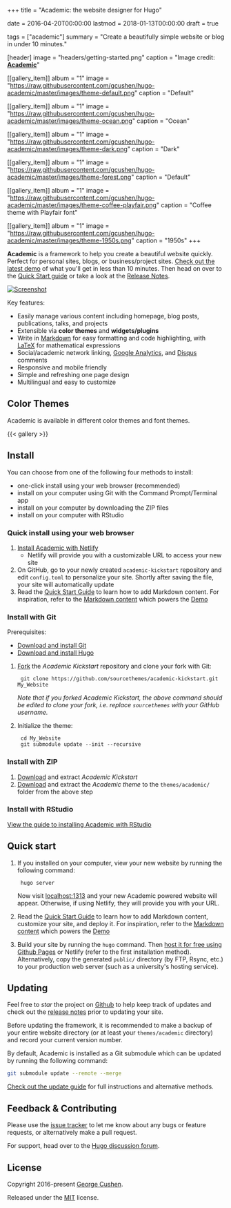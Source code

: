 +++
title = "Academic: the website designer for Hugo"

date = 2016-04-20T00:00:00
lastmod = 2018-01-13T00:00:00
draft = true

tags = ["academic"]
summary = "Create a beautifully simple website or blog in under 10 minutes."

[header]
image = "headers/getting-started.png"
caption = "Image credit: [**Academic**](https://github.com/gcushen/hugo-academic/)"

[[gallery_item]]
album = "1"
image = "https://raw.githubusercontent.com/gcushen/hugo-academic/master/images/theme-default.png"
caption = "Default"

[[gallery_item]]
album = "1"
image = "https://raw.githubusercontent.com/gcushen/hugo-academic/master/images/theme-ocean.png"
caption = "Ocean"

[[gallery_item]]
album = "1"
image = "https://raw.githubusercontent.com/gcushen/hugo-academic/master/images/theme-dark.png"
caption = "Dark"

[[gallery_item]]
album = "1"
image = "https://raw.githubusercontent.com/gcushen/hugo-academic/master/images/theme-forest.png"
caption = "Default"

[[gallery_item]]
album = "1"
image = "https://raw.githubusercontent.com/gcushen/hugo-academic/master/images/theme-coffee-playfair.png"
caption = "Coffee theme with Playfair font"

[[gallery_item]]
album = "1"
image = "https://raw.githubusercontent.com/gcushen/hugo-academic/master/images/theme-1950s.png"
caption = "1950s"
+++

**Academic** is a framework to help you create a beautiful website quickly. Perfect for personal sites, blogs, or business/project sites. [Check out the latest demo](https://themes.gohugo.io/theme/academic/) of what you'll get in less than 10 minutes. Then head on over to the [Quick Start guide](https://sourcethemes.com/academic/docs/) or take a look at the [Release Notes](https://sourcethemes.com/academic/updates/).

[![Screenshot](https://raw.githubusercontent.com/gcushen/hugo-academic/master/academic.png)](https://github.com/gcushen/hugo-academic/)

Key features:

- Easily manage various content including homepage, blog posts, publications, talks, and projects
- Extensible via **color themes** and **widgets/plugins**
- Write in [Markdown](https://sourcethemes.com/academic/docs/writing-markdown-latex/) for easy formatting and code highlighting, with [LaTeX](https://en.wikibooks.org/wiki/LaTeX/Mathematics) for mathematical expressions
- Social/academic network linking, [Google Analytics](https://analytics.google.com), and [Disqus](https://disqus.com) comments
- Responsive and mobile friendly
- Simple and refreshing one page design
- Multilingual and easy to customize

## Color Themes

Academic is available in different color themes and font themes.

{{< gallery >}}

## Install

You can choose from one of the following four methods to install:

* one-click install using your web browser (recommended)
* install on your computer using Git with the Command Prompt/Terminal app
* install on your computer by downloading the ZIP files
* install on your computer with RStudio

### Quick install using your web browser

1. [Install Academic with Netlify](https://app.netlify.com/start/deploy?repository=https://github.com/sourcethemes/academic-kickstart)
    * Netlify will provide you with a customizable URL to access your new site
2. On GitHub, go to your newly created `academic-kickstart` repository and edit `config.toml` to personalize your site. Shortly after saving the file, your site will automatically update
3. Read the [Quick Start Guide](https://sourcethemes.com/academic/docs/) to learn how to add Markdown content. For inspiration, refer to the [Markdown content](https://github.com/gcushen/hugo-academic/tree/master/exampleSite) which powers the [Demo](https://themes.gohugo.io/theme/academic/)

### Install with Git

Prerequisites:

* [Download and install Git](https://git-scm.com/downloads)
* [Download and install Hugo](https://gohugo.io/getting-started/installing/#quick-install)

1. [Fork](https://github.com/sourcethemes/academic-kickstart#fork-destination-box) the *Academic Kickstart* repository and clone your fork with Git: 

        git clone https://github.com/sourcethemes/academic-kickstart.git My_Website
    
    *Note that if you forked Academic Kickstart, the above command should be edited to clone your fork, i.e. replace `sourcethemes` with your GitHub username.*

2. Initialize the theme:

        cd My_Website
        git submodule update --init --recursive

### Install with ZIP

1. [Download](https://github.com/sourcethemes/academic-kickstart/archive/master.zip) and extract *Academic Kickstart*
2. [Download](https://github.com/gcushen/hugo-academic/archive/master.zip) and extract the *Academic theme* to the `themes/academic/` folder from the above step

### Install with RStudio

[View the guide to installing Academic with RStudio](https://sourcethemes.com/academic/docs/install/#install-with-rstudio)

## Quick start

1. If you installed on your computer, view your new website by running the following command:
      
        hugo server

    Now visit [localhost:1313](http://localhost:1313) and your new Academic powered website will appear. Otherwise, if using Netlify, they will provide you with your URL.
           
2. Read the [Quick Start Guide](https://sourcethemes.com/academic/docs/) to learn how to add Markdown content, customize your site, and deploy it. For inspiration, refer to the [Markdown content](https://github.com/gcushen/hugo-academic/tree/master/exampleSite) which powers the [Demo](https://themes.gohugo.io/theme/academic/)

3. Build your site by running the `hugo` command. Then [host it for free using Github Pages](https://georgecushen.com/create-your-website-with-hugo/) or Netlify (refer to the first installation method). Alternatively, copy the generated `public/` directory (by FTP, Rsync, etc.) to your production web server (such as a university's hosting service).

## Updating

Feel free to *star* the project on [Github](https://github.com/gcushen/hugo-academic/) to help keep track of updates and check out the [release notes](https://sourcethemes.com/academic/updates) prior to updating your site.

Before updating the framework, it is recommended to make a backup of your entire website directory (or at least your `themes/academic` directory) and record your current version number.

By default, Academic is installed as a Git submodule which can be updated by running the following command:

```bash
git submodule update --remote --merge
```

[Check out the update guide](https://sourcethemes.com/academic/docs/update/) for full instructions and alternative methods.

## Feedback & Contributing

Please use the [issue tracker](https://github.com/gcushen/hugo-academic/issues) to let me know about any bugs or feature requests, or alternatively make a pull request.

For support, head over to the [Hugo discussion forum](http://discuss.gohugo.io).

## License

Copyright 2016-present [George Cushen](https://georgecushen.com).

Released under the [MIT](https://github.com/gcushen/hugo-academic/blob/master/LICENSE.md) license.
